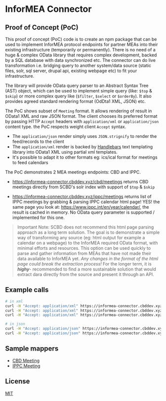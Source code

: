 # InforMEA Connector 

## Proof of Concept (PoC)

This proof of concept (PoC) code is to create an npm package that can be used to implement InforMEA protocol endpoints for partner MEAs into their existing infrastructure (temporarily or permanently). There is no need of a huge & complex OData library that requires complex development, backed by a SQL database with data synchronized etc. The connector can do live transformation i.e. bridging query to another system/data source (static files, solr, sql server, drupal api, existing webpage etc) to fit your infrastructure. 

The library will provide OData query parser to an Abstract Syntax Tree (AST) object, which can be used to implement simple query (like: `$top` & `$skip`) or more complex query like (`$filter`, `$select` or `$orderBy`). It also provides agreed standard rendering format (OdDta1 XML, JSON) etc.

The PoC shows subset of `Meeting` format. It allows rendering of result in OData1 XML and raw JSON format. The client chooses its preferred format by passing HTTP `Accept` headers with `application/xml` or `application/json` content type. the PoC respects weight client `Accept` syntax.

* The `application/json` render simply uses `JSON.strignify` to render the feed/records to the client
* The `application/xml` render is backed by [Handlebars](https://handlebarsjs.com/) text templating library into OData1 XML using partial xml templates.
* It's possible to adapt it to other formats eg: ics/ical format for meetings to feed calendars

The PoC demonstrates 2 MEA meetings endpoints: CBD and IPPC. 

* https://informea-connector.cbddev.xyz/cbd/meetings returns CBD meetings directly from SCBD's solr index with support of `$top` & `$skip`

* https://informea-connector.cbddev.xyz/ippc/meetings returns list of IPPC meetings by grabbing & parsing IPPC calendar html page! YES! the same page you look at: https://www.ippc.int/en/year/calendar/, the result is cached in memory. No OData query parameter is supported / implemented for this one. 

> Important Note: SCBD does not recommend this html page parsing approach as a long term solution. The goal is to demonstrate a simple way of transforming any source (eg: html output for example a calendar on a webpage) to the InforMEA required OData format, with minimal efforts and resources. This option can be used quickly to parse and gather information from MEAs that have not made their data available to InforMEA yet. *Any changes in the format of the html page could break the extraction process!* For the longer term, it is ***highy***- recommended to find a more sustainable solution that would extract dara directly from the source and present it through an API. 

## Example calls

```bash
# in xml
curl -H "Accept: application/xml" https://informea-connector.cbddev.xyz/cbd/meetings?$top=5
curl -H "Accept: application/xml" https://informea-connector.cbddev.xyz/cbd/meetings?$top=20&skip=5
curl -H "Accept: application/xml" https://informea-connector.cbddev.xyz/ippc/meetings

# in json
curl -H "Accept: application/json" https://informea-connector.cbddev.xyz/cbd/meetings?$top=5
curl -H "Accept: application/json" https://informea-connector.cbddev.xyz/ippc/meetings
```

## Sample mappers

* [CBD Meeting](https://github.com/scbd/informea-connector-poc/blob/master/cbd/meetings.js)
* [IPPC Meeting](https://github.com/scbd/informea-connector-poc/blob/master/ippc/meetings.js)

## License

[MIT](https://raw.githubusercontent.com/scbd/informea-connector-poc/master/LICENSE)
